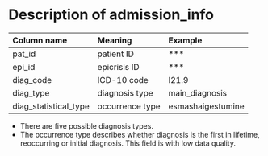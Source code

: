 # Description of admission\_info

| Column name | Meaning | Example |
|:-------|:---|:---|
| pat\_id                  | patient ID           | ***                 |
| epi\_id                  | epicrisis ID         | ***                 |
| diag\_code               | ICD-10 code          | I21.9               |
| diag\_type               | diagnosis type       | main_diagnosis      |
| diag\_statistical\_type  | occurrence type      | esmashaigestumine   |

* There are five possible diagnosis types.
* The occurrence type describes whether diagnosis is the first in lifetime,
   reoccurring or initial diagnosis. This field is with low data quality.  
